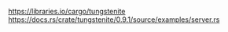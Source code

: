 https://libraries.io/cargo/tungstenite
https://docs.rs/crate/tungstenite/0.9.1/source/examples/server.rs